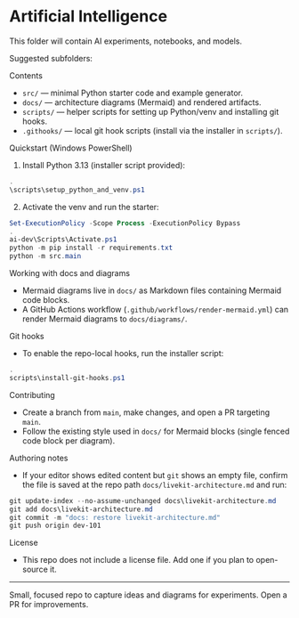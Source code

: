 
# Artificial Intelligence

This folder will contain AI experiments, notebooks, and models.

Suggested subfolders:

Contents
- `src/` — minimal Python starter code and example generator.
- `docs/` — architecture diagrams (Mermaid) and rendered artifacts.
- `scripts/` — helper scripts for setting up Python/venv and installing git hooks.
- `.githooks/` — local git hook scripts (install via the installer in `scripts/`).

Quickstart (Windows PowerShell)

1. Install Python 3.13 (installer script provided):

```powershell
.
\scripts\setup_python_and_venv.ps1
```

2. Activate the venv and run the starter:

```powershell
Set-ExecutionPolicy -Scope Process -ExecutionPolicy Bypass
.
ai-dev\Scripts\Activate.ps1
python -m pip install -r requirements.txt
python -m src.main
```

Working with docs and diagrams
- Mermaid diagrams live in `docs/` as Markdown files containing Mermaid code blocks.
- A GitHub Actions workflow (`.github/workflows/render-mermaid.yml`) can render Mermaid diagrams to `docs/diagrams/`.

Git hooks
- To enable the repo-local hooks, run the installer script:

```powershell
.
scripts\install-git-hooks.ps1
```

Contributing
- Create a branch from `main`, make changes, and open a PR targeting `main`.
- Follow the existing style used in `docs/` for Mermaid blocks (single fenced code block per diagram).

Authoring notes
- If your editor shows edited content but `git` shows an empty file, confirm the file is saved at the repo path `docs/livekit-architecture.md` and run:

```powershell
git update-index --no-assume-unchanged docs\livekit-architecture.md
git add docs\livekit-architecture.md
git commit -m "docs: restore livekit-architecture.md"
git push origin dev-101
```

License
- This repo does not include a license file. Add one if you plan to open-source it.

---

Small, focused repo to capture ideas and diagrams for experiments. Open a PR for improvements.
